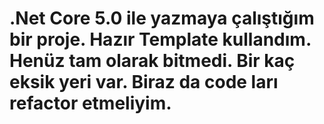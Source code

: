 # .Net Core 5.0 ile yazmaya çalıştığım bir proje. Hazır Template kullandım. Henüz tam olarak bitmedi. Bir kaç eksik yeri var. Biraz da code ları refactor etmeliyim.
